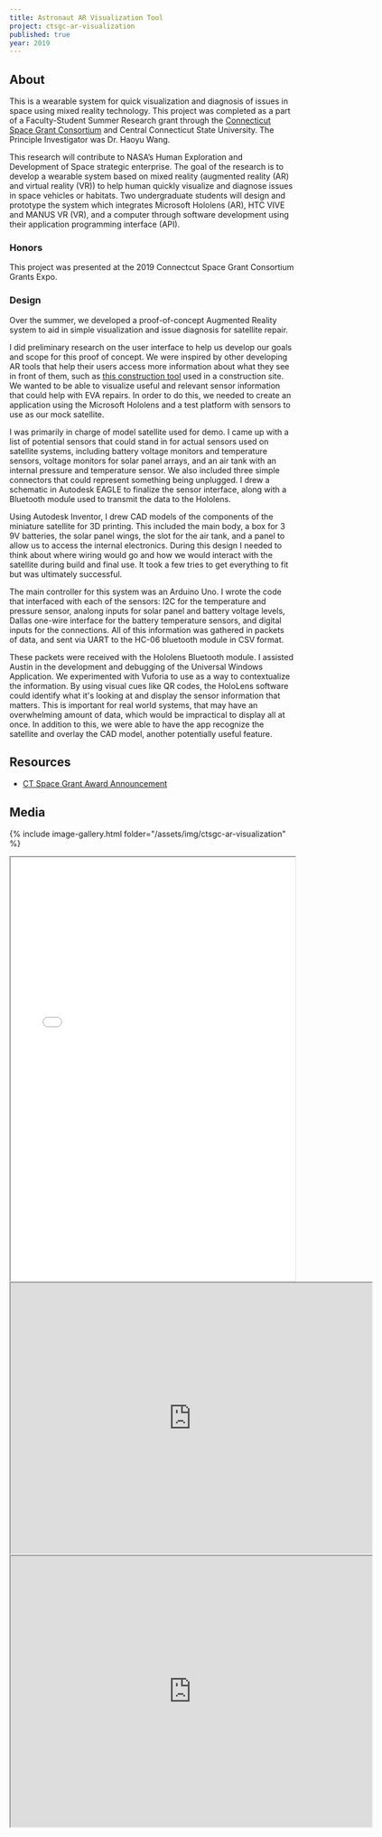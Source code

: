 ```yaml
---
title: Astronaut AR Visualization Tool
project: ctsgc-ar-visualization
published: true
year: 2019
---
```


## About
This is a wearable system for quick visualization and diagnosis of issues in space using mixed reality technology. This project was completed as a part of a Faculty-Student Summer Research grant through the [Connecticut Space Grant Consortium](http://ctspacegrant.org/) and Central Connecticut State University. The Principle Investigator was Dr. Haoyu Wang. 

This research will contribute to NASA’s Human Exploration and Development of Space strategic enterprise. The goal of the research is to develop a wearable system based on mixed reality (augmented reality (AR) and virtual reality (VR)) to help human quickly visualize and diagnose issues in space vehicles or habitats. Two undergraduate students will design and prototype the system which integrates Microsoft Hololens (AR), HTC VIVE and MANUS VR (VR), and a computer through software development using their application programming interface (API).

### Honors
This project was presented at the 2019 Connectcut Space Grant Consortium Grants Expo.

### Design
Over the summer, we developed a proof-of-concept Augmented Reality system to aid in simple visualization and issue diagnosis for satellite repair.

I did preliminary research on the user interface to help us develop our goals and scope for this proof of concept. We were inspired by other developing AR tools that help their users access more information about what they see in front of them, such as [this construction tool](https://www.youtube.com/watch?v=tAmImhdWYjA) used in a construction site. We wanted to be able to visualize useful and relevant sensor information that could help with EVA repairs. In order to do this, we needed to create an application using the Microsoft Hololens and a test platform with sensors to use as our mock satellite.

I was primarily in charge of model satellite used for demo. I came up with a list of potential sensors that could stand in for actual sensors used on satellite systems, including battery voltage monitors and temperature sensors, voltage monitors for solar panel arrays, and an air tank with an internal pressure and temperature sensor. We also included three simple connectors that could represent something being unplugged. I drew a schematic in Autodesk EAGLE to finalize the sensor interface, along with a Bluetooth module used to transmit the data to the Hololens. 

Using Autodesk Inventor, I drew CAD models of the components of the miniature satellite for 3D printing. This included the main body, a box for 3 9V batteries, the solar panel wings, the slot for the air tank, and a panel to allow us to access the internal electronics. During this design I needed to think about where wiring would go and how we would interact with the satellite during build and final use. It took a few tries to get everything to fit but was ultimately successful. 

The main controller for this system was an Arduino Uno. I wrote the code that interfaced with each of the sensors: I2C for the temperature and pressure sensor, analong inputs for solar panel and battery voltage levels, Dallas one-wire interface for the battery temperature sensors, and digital inputs for the connections. All of this information was gathered in packets of data, and sent via UART to the HC-06 bluetooth module in CSV format. 

These packets were received with the Hololens Bluetooth module. I assisted Austin in the development and debugging of the Universal Windows Application. We experimented with Vuforia to use as a way to contextualize the information. By using visual cues like QR codes, the HoloLens software could identify what it's looking at and display the sensor information that matters. This is important for real world systems, that may have an overwhelming amount of data, which would be impractical to display all at once. In addition to this, we were able to have the app recognize the satellite and overlay the CAD model, another potentially useful feature. 


## Resources
- [CT Space Grant Award Announcement](http://ctspacegrant.org/6261/spring-2019-award-recipients)


## Media
{% include image-gallery.html folder="/assets/img/ctsgc-ar-visualization" %}

<div class="videos">
    <iframe src="/assets/files/ctsgc-ar-visualization/2019ARposter.pdf#toolbar=0" width="100%" height="750px"></iframe>
    <iframe src="https://drive.google.com/file/d/1hsG-7OFaZ7a6wAcbC8UoxqRq8nXH-CYS/preview" width="640" height="480"></iframe>
    <iframe src="https://drive.google.com/file/d/1gi7ZVDLinleVf_q4mEAnGIsIgdeeq1PR/preview" width="640" height="480"></iframe>
</div>